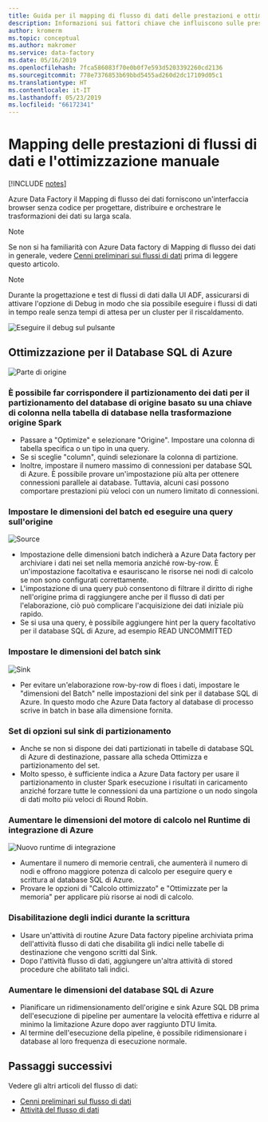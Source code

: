 ```yaml
---
title: Guida per il mapping di flusso di dati delle prestazioni e ottimizzazione in Azure Data Factory | Microsoft Docs
description: Informazioni sui fattori chiave che influiscono sulle prestazioni dei flussi di dati in Azure Data Factory quando si usa il Mapping di flussi di dati.
author: kromerm
ms.topic: conceptual
ms.author: makromer
ms.service: data-factory
ms.date: 05/16/2019
ms.openlocfilehash: 7fca586083f70e0b0f7e593d5203392260cd2136
ms.sourcegitcommit: 778e7376853b69bbd5455ad260d2dc17109d05c1
ms.translationtype: HT
ms.contentlocale: it-IT
ms.lasthandoff: 05/23/2019
ms.locfileid: "66172341"
---
```

# <a name="mapping-data-flows-performance-and-tuning-guide"></a>Mapping delle prestazioni di flussi di dati e l'ottimizzazione manuale

[!INCLUDE [notes](../../includes/data-factory-data-flow-preview.md)]

Azure Data Factory il Mapping di flusso dei dati forniscono un'interfaccia browser senza codice per progettare, distribuire e orchestrare le trasformazioni dei dati su larga scala.

> [!NOTE]
> Se non si ha familiarità con Azure Data factory di Mapping di flusso dei dati in generale, vedere [Cenni preliminari sui flussi di dati](concepts-data-flow-overview.md) prima di leggere questo articolo.
>

> [!NOTE]
> Durante la progettazione e test di flussi di dati dalla UI ADF, assicurarsi di attivare l'opzione di Debug in modo che sia possibile eseguire i flussi di dati in tempo reale senza tempi di attesa per un cluster per il riscaldamento.
>

![Eseguire il debug sul pulsante](media/data-flow/debugb1.png "eseguire il Debug")

## <a name="optimizing-for-azure-sql-database"></a>Ottimizzazione per il Database SQL di Azure

![Parte di origine](media/data-flow/sourcepart2.png "parte dell'origine")

### <a name="you-can-match-spark-data-partitioning-to-your-source-database-partitioning-based-on-a-database-table-column-key-in-the-source-transformation"></a>È possibile far corrispondere il partizionamento dei dati per il partizionamento del database di origine basato su una chiave di colonna nella tabella di database nella trasformazione origine Spark

* Passare a "Optimize" e selezionare "Origine". Impostare una colonna di tabella specifica o un tipo in una query.
* Se si sceglie "column", quindi selezionare la colonna di partizione.
* Inoltre, impostare il numero massimo di connessioni per database SQL di Azure. È possibile provare un'impostazione più alta per ottenere connessioni parallele ai database. Tuttavia, alcuni casi possono comportare prestazioni più veloci con un numero limitato di connessioni.

### <a name="set-batch-size-and-query-on-source"></a>Impostare le dimensioni del batch ed eseguire una query sull'origine

![Source](media/data-flow/source4.png "Source")

* Impostazione delle dimensioni batch indicherà a Azure Data factory per archiviare i dati nei set nella memoria anziché row-by-row. È un'impostazione facoltativa e esauriscano le risorse nei nodi di calcolo se non sono configurati correttamente.
* L'impostazione di una query può consentono di filtrare il diritto di righe nell'origine prima di raggiungere anche per il flusso di dati per l'elaborazione, ciò può complicare l'acquisizione dei dati iniziale più rapido.
* Se si usa una query, è possibile aggiungere hint per la query facoltativo per il database SQL di Azure, ad esempio READ UNCOMMITTED

### <a name="set-sink-batch-size"></a>Impostare le dimensioni del batch sink

![Sink](media/data-flow/sink4.png "Sink")

* Per evitare un'elaborazione row-by-row di floes i dati, impostare le "dimensioni del Batch" nelle impostazioni del sink per il database SQL di Azure. In questo modo che Azure Data factory al database di processo scrive in batch in base alla dimensione fornita.

### <a name="set-partitioning-options-on-your-sink"></a>Set di opzioni sul sink di partizionamento

* Anche se non si dispone dei dati partizionati in tabelle di database SQL di Azure di destinazione, passare alla scheda Ottimizza e partizionamento del set.
* Molto spesso, è sufficiente indica a Azure Data factory per usare il partizionamento in cluster Spark esecuzione i risultati in caricamento anziché forzare tutte le connessioni da una partizione o un nodo singola di dati molto più veloci di Round Robin.

### <a name="increase-size-of-your-compute-engine-in-azure-integration-runtime"></a>Aumentare le dimensioni del motore di calcolo nel Runtime di integrazione di Azure

![Nuovo runtime di integrazione](media/data-flow/ir-new.png "nuovo runtime di integrazione")

* Aumentare il numero di memorie centrali, che aumenterà il numero di nodi e offrono maggiore potenza di calcolo per eseguire query e scrittura al database SQL di Azure.
* Provare le opzioni di "Calcolo ottimizzato" e "Ottimizzate per la memoria" per applicare più risorse ai nodi di calcolo.

### <a name="disable-indexes-on-write"></a>Disabilitazione degli indici durante la scrittura
* Usare un'attività di routine Azure Data factory pipeline archiviata prima dell'attività flusso di dati che disabilita gli indici nelle tabelle di destinazione che vengono scritti dal Sink.
* Dopo l'attività flusso di dati, aggiungere un'altra attività di stored procedure che abilitato tali indici.

### <a name="increase-the-size-of-your-azure-sql-db"></a>Aumentare le dimensioni del database SQL di Azure
* Pianificare un ridimensionamento dell'origine e sink Azure SQL DB prima dell'esecuzione di pipeline per aumentare la velocità effettiva e ridurre al minimo la limitazione Azure dopo aver raggiunto DTU limita.
* Al termine dell'esecuzione della pipeline, è possibile ridimensionare i database al loro frequenza di esecuzione normale.

## <a name="next-steps"></a>Passaggi successivi
Vedere gli altri articoli del flusso di dati:

- [Cenni preliminari sul flusso di dati](concepts-data-flow-overview.md)
- [Attività del flusso di dati](control-flow-execute-data-flow-activity.md)

